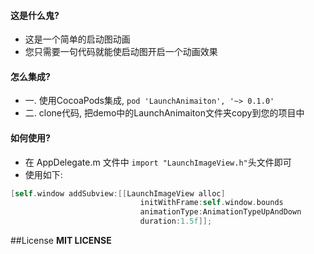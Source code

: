 #### 这是什么鬼?
* 这是一个简单的启动图动画
* 您只需要一句代码就能使启动图开启一个动画效果

#### 怎么集成?
* 一. 使用CocoaPods集成, `pod 'LaunchAnimaiton', '~> 0.1.0'` 
* 二. clone代码, 把demo中的LaunchAnimaiton文件夹copy到您的项目中

#### 如何使用?
* 在 AppDelegate.m 文件中 `import "LaunchImageView.h"`头文件即可
* 使用如下:
```Objective-C
[self.window addSubview:[[LaunchImageView alloc]
                             initWithFrame:self.window.bounds
                             animationType:AnimationTypeUpAndDown
                             duration:1.5f]];
```

##License
**MIT LICENSE**
